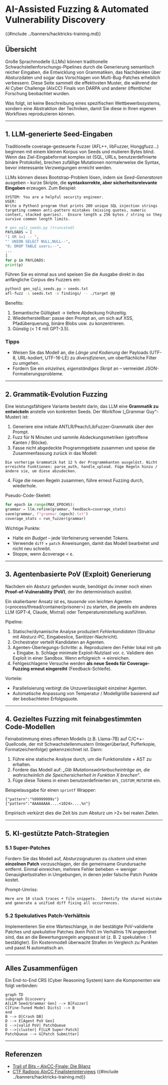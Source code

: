 # AI-Assisted Fuzzing & Automated Vulnerability Discovery

{{#include ../banners/hacktricks-training.md}}

## Übersicht
Große Sprachmodelle (LLMs) können traditionelle Schwachstellenforschungs-Pipelines durch die Generierung semantisch reicher Eingaben, die Entwicklung von Grammatiken, das Nachdenken über Absturzdaten und sogar das Vorschlagen von Multi-Bug-Patches erheblich verbessern. Diese Seite sammelt die effektivsten Muster, die während der AI Cyber Challenge (AIxCC) Finals von DARPA und anderer öffentlicher Forschung beobachtet wurden.

Was folgt, ist keine Beschreibung eines spezifischen Wettbewerbssystems, sondern eine Abstraktion der Techniken, damit Sie diese in Ihren eigenen Workflows reproduzieren können.

---

## 1. LLM-generierte Seed-Eingaben

Traditionelle coverage-gesteuerte Fuzzer (AFL++, libFuzzer, Honggfuzz…) beginnen mit einem kleinen Korpus von Seeds und mutieren Bytes blind. Wenn das Ziel-Eingabeformat komplex ist (SQL, URLs, benutzerdefinierte binäre Protokolle), brechen zufällige Mutationen normalerweise die Syntax, bevor interessante Verzweigungen erreicht werden.

LLMs können dieses Bootstrap-Problem lösen, indem sie *Seed-Generatoren* ausgeben – kurze Skripte, die **syntaxkorrekte, aber sicherheitsrelevante Eingaben** erzeugen. Zum Beispiel:
```prompt
SYSTEM: You are a helpful security engineer.
USER:
Write a Python3 program that prints 200 unique SQL injection strings targeting common anti-pattern mistakes (missing quotes, numeric context, stacked queries).  Ensure length ≤ 256 bytes / string so they survive common length limits.
```

```python
# gen_sqli_seeds.py (truncated)
PAYLOADS = [
"1 OR 1=1 -- ",
"' UNION SELECT NULL,NULL--",
"0; DROP TABLE users;--",
...
]
for p in PAYLOADS:
print(p)
```
Führen Sie es einmal aus und speisen Sie die Ausgabe direkt in das anfängliche Corpus des Fuzzers ein:
```bash
python3 gen_sqli_seeds.py > seeds.txt
afl-fuzz -i seeds.txt -o findings/ -- ./target @@
```
Benefits:
1. Semantische Gültigkeit → tiefere Abdeckung frühzeitig.
2. Wiederherstellbar: passe den Prompt an, um sich auf XSS, Pfadüberquerung, binäre Blobs usw. zu konzentrieren.
3. Günstig (< 1 ¢ mit GPT-3.5).

### Tipps
* Weisen Sie das Modell an, die *Länge und Kodierung* der Payloads (UTF-8, URL-kodiert, UTF-16-LE) zu *diversifizieren*, um oberflächliche Filter zu umgehen.
* Fordern Sie ein *einzelnes, eigenständiges Skript* an – vermeidet JSON-Formatierungsprobleme.

---

## 2. Grammatik-Evolution Fuzzing

Eine leistungsfähigere Variante besteht darin, das LLM eine **Grammatik zu entwickeln** anstelle von konkreten Seeds. Der Workflow („Grammar Guy“-Muster) ist:

1. Generiere eine initiale ANTLR/Peach/LibFuzzer-Grammatik über den Prompt.
2. Fuzz für N Minuten und sammle Abdeckungsmetriken (getroffene Kanten / Blöcke).
3. Fasse nicht abgedeckte Programmgebiete zusammen und speise die Zusammenfassung zurück in das Modell:
```prompt
Die vorherige Grammatik hat 12 % der Programmkanten ausgelöst. Nicht erreichte Funktionen: parse_auth, handle_upload. Füge Regeln hinzu / ändere sie, um diese abzudecken.
```
4. Füge die neuen Regeln zusammen, führe erneut Fuzzing durch, wiederhole. 

Pseudo-Code-Skelett:
```python
for epoch in range(MAX_EPOCHS):
grammar = llm.refine(grammar, feedback=coverage_stats)
save(grammar, f"grammar_{epoch}.txt")
coverage_stats = run_fuzzer(grammar)
```
Wichtige Punkte:
* Halte ein *Budget* – jede Verfeinerung verwendet Tokens.
* Verwende `diff` + `patch` Anweisungen, damit das Modell bearbeitet und nicht neu schreibt.
* Stoppe, wenn Δcoverage < ε.

---

## 3. Agentenbasierte PoV (Exploit) Generierung

Nachdem ein Absturz gefunden wurde, benötigst du immer noch einen **Proof-of-Vulnerability (PoV)**, der ihn deterministisch auslöst.

Ein skalierbarer Ansatz ist es, *tausende* von leichten Agenten (<process/thread/container/prisoner>) zu starten, die jeweils ein anderes LLM (GPT-4, Claude, Mixtral) oder Temperatureinstellung ausführen.

Pipeline:
1. Statische/dynamische Analyse produziert *Fehlerkandidaten* (Struktur mit Absturz-PC, Eingabeslice, Sanitizer-Nachricht).
2. Orchestrator verteilt Kandidaten an Agenten.
3. Agenten-Überlegungs-Schritte:
a. Reproduziere den Fehler lokal mit `gdb` + Eingabe.
b. Schlage minimale Exploit-Nutzlast vor.
c. Validiere den Exploit in einer Sandbox. Wenn erfolgreich → einreichen.
4. Fehlgeschlagene Versuche werden **als neue Seeds für Coverage-Fuzzing erneut eingereiht** (Feedback-Schleife).

Vorteile:
* Parallelisierung verbirgt die Unzuverlässigkeit einzelner Agenten.
* Automatische Anpassung von Temperatur / Modellgröße basierend auf der beobachteten Erfolgsquote.

---

## 4. Gezieltes Fuzzing mit feinabgestimmten Code-Modellen

Feinabstimmung eines offenen Modells (z.B. Llama-7B) auf C/C++-Quellcode, der mit Schwachstellenmustern (Integerüberlauf, Pufferkopie, Formatzeichenfolge) gekennzeichnet ist. Dann:

1. Führe eine statische Analyse durch, um die Funktionsliste + AST zu erhalten.
2. Fordere das Modell auf: *„Gib Mutationswörterbucheinträge an, die wahrscheinlich die Speichersicherheit in Funktion X brechen“*.
3. Füge diese Tokens in einen benutzerdefinierten `AFL_CUSTOM_MUTATOR` ein.

Beispielausgabe für einen `sprintf` Wrapper:
```
{"pattern":"%99999999s"}
{"pattern":"AAAAAAAA....<1024>....%n"}
```
Empirisch verkürzt dies die Zeit bis zum Absturz um >2× bei realen Zielen.

---

## 5. KI-gestützte Patch-Strategien

### 5.1 Super-Patches
Fordern Sie das Modell auf, Absturzsignaturen zu *clustern* und einen **einzelnen Patch** vorzuschlagen, der die gemeinsame Grundursache entfernt. Einmal einreichen, mehrere Fehler beheben → weniger Genauigkeitsstrafen in Umgebungen, in denen jeder falsche Patch Punkte kostet.

Prompt-Umriss:
```
Here are 10 stack traces + file snippets.  Identify the shared mistake and generate a unified diff fixing all occurrences.
```
### 5.2 Spekulatives Patch-Verhältnis
Implementieren Sie eine Warteschlange, in der bestätigte PoV-validierte Patches und *spekulative* Patches (kein PoV) im Verhältnis 1:​N angeordnet sind, das an die Bewertungsregeln angepasst ist (z. B. 2 spekulative : 1 bestätigter). Ein Kostenmodell überwacht Strafen im Vergleich zu Punkten und passt N automatisch an.

---

## Alles Zusammenfügen
Ein End-to-End CRS (Cyber Reasoning System) kann die Komponenten wie folgt verbinden:
```mermaid
graph TD
subgraph Discovery
A[LLM Seed/Grammar Gen] --> B[Fuzzer]
C[Fine-Tuned Model Dicts] --> B
end
B --> D[Crash DB]
D --> E[Agent PoV Gen]
E -->|valid PoV| PatchQueue
D -->|cluster| F[LLM Super-Patch]
PatchQueue --> G[Patch Submitter]
```
---

## Referenzen
* [Trail of Bits – AIxCC-Finale: Die Bilanz](https://blog.trailofbits.com/2025/08/07/aixcc-finals-tale-of-the-tape/)
* [CTF Radiooo AIxCC Finalisteninterviews](https://www.youtube.com/@ctfradiooo)
{{#include ../banners/hacktricks-training.md}}
